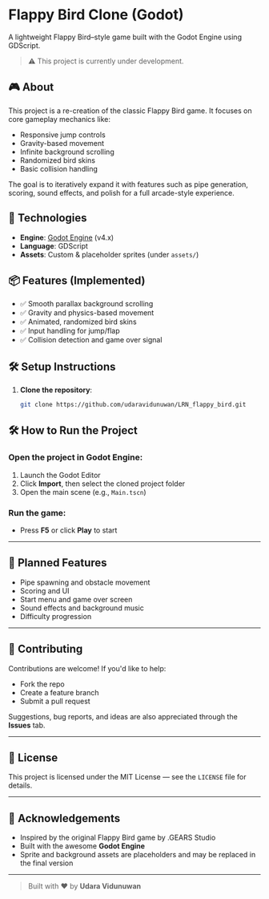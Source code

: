 # Flappy Bird Clone (Godot)

A lightweight Flappy Bird–style game built with the Godot Engine using GDScript.

> ⚠️ This project is currently under development.

## 🎮 About

This project is a re-creation of the classic Flappy Bird game. It focuses on core gameplay mechanics like:

- Responsive jump controls  
- Gravity-based movement  
- Infinite background scrolling  
- Randomized bird skins  
- Basic collision handling

The goal is to iteratively expand it with features such as pipe generation, scoring, sound effects, and polish for a full arcade-style experience.

## 🚀 Technologies

- **Engine**: [Godot Engine](https://godotengine.org/) (v4.x)  
- **Language**: GDScript  
- **Assets**: Custom & placeholder sprites (under `assets/`)

## 📦 Features (Implemented)

- ✅ Smooth parallax background scrolling  
- ✅ Gravity and physics-based movement  
- ✅ Animated, randomized bird skins  
- ✅ Input handling for jump/flap  
- ✅ Collision detection and game over signal  

## 🛠️ Setup Instructions

1. **Clone the repository**:
   ```bash
   git clone https://github.com/udaravidunuwan/LRN_flappy_bird.git

## 🛠️ How to Run the Project

### Open the project in Godot Engine:

1. Launch the Godot Editor  
2. Click **Import**, then select the cloned project folder  
3. Open the main scene (e.g., `Main.tscn`)

### Run the game:

- Press **F5** or click **Play** to start

---

## 🎯 Planned Features

- Pipe spawning and obstacle movement  
- Scoring and UI  
- Start menu and game over screen  
- Sound effects and background music  
- Difficulty progression  

---

## 🤝 Contributing

Contributions are welcome! If you'd like to help:

- Fork the repo  
- Create a feature branch  
- Submit a pull request  

Suggestions, bug reports, and ideas are also appreciated through the **Issues** tab.

---

## 📄 License

This project is licensed under the MIT License — see the `LICENSE` file for details.

---

## 🙏 Acknowledgements

- Inspired by the original Flappy Bird game by .GEARS Studio  
- Built with the awesome **Godot Engine**  
- Sprite and background assets are placeholders and may be replaced in the final version

---

> Built with ❤️ by **Udara Vidunuwan**
